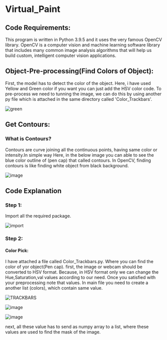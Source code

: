 # Virtual_Paint

## Code Requirements:
This program is written in Python 3.9.5 and it uses the very famous OpenCV library. OpenCV is a computer vision and machine learning software library that includes many common image analysis algorithms that will help us build custom, intelligent computer vision applications.

## Object-Pre-processing(Find Colors of Object):
First, the model has to detect the color of the object. Here, i have used Yellow and Green color if you want you can just add the HSV color code. 
To pre-process we need to tunning the image, we can do this by using another py file which is attached in the same directory called 'Color_Trackbars'.

![green](https://user-images.githubusercontent.com/74816597/118251678-8225bb80-b4c5-11eb-98be-bf5679f4e8da.png)


## Get Contours:
### What is Contours?
Contours are curve joining all the continuous points, having same color or intensity.In simple way Here, in the below image you can able to see the blue color outline of (pen cap) that called contours.
In OpenCV, finding contours is like finding white object from black background.

![image](https://user-images.githubusercontent.com/74816597/118523391-b5cd4380-b75a-11eb-9a74-0e00ae6f5848.png)


## Code Explanation
### Step 1: 
Import all the required package.

![import](https://user-images.githubusercontent.com/74816597/118249792-63bec080-b4c3-11eb-832a-4f7e7dedbfe5.png)

### Step 2:
#### Color Pick:
I have attached a file called Color_Trackbars.py. Where you can find the color of yor object(Pen cap).
first, the image or webcam should be converted to HSV format. Because, in HSV format only we can change the Hue,Saturation,val values according to our need.
Once you satisfied with your preprocessing note that values. In main file you need to create a another list (colors), which contain same value. 

![TRACKBARS](https://user-images.githubusercontent.com/74816597/118252364-4dfeca80-b4c6-11eb-8ee9-f052fc598749.png)

![image](https://user-images.githubusercontent.com/74816597/118530214-072d0100-b762-11eb-8bad-85f206a3918c.png)


![image](https://user-images.githubusercontent.com/74816597/118529386-16f81580-b761-11eb-9a4a-f6270b10952e.png)

next, all these value has to send as numpy array to a list, where these values are used to find the mask of the image. 
